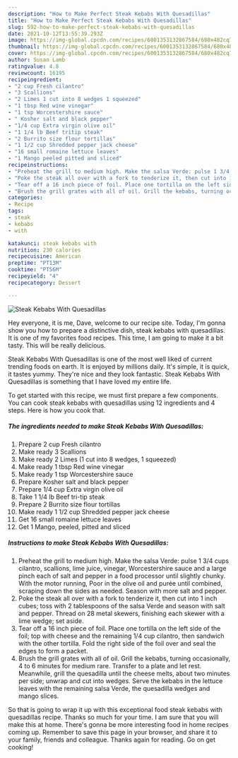```yaml
---
description: "How to Make Perfect Steak Kebabs With Quesadillas"
title: "How to Make Perfect Steak Kebabs With Quesadillas"
slug: 592-how-to-make-perfect-steak-kebabs-with-quesadillas
date: 2021-10-12T13:55:39.293Z
image: https://img-global.cpcdn.com/recipes/6001353132867584/680x482cq70/steak-kebabs-with-quesadillas-recipe-main-photo.jpg
thumbnail: https://img-global.cpcdn.com/recipes/6001353132867584/680x482cq70/steak-kebabs-with-quesadillas-recipe-main-photo.jpg
cover: https://img-global.cpcdn.com/recipes/6001353132867584/680x482cq70/steak-kebabs-with-quesadillas-recipe-main-photo.jpg
author: Susan Lamb
ratingvalue: 4.8
reviewcount: 16195
recipeingredient:
- "2 cup Fresh cilantro"
- "3 Scallions"
- "2 Limes 1 cut into 8 wedges 1 squeezed"
- "1 tbsp Red wine vinegar"
- "1 tsp Worcestershire sauce"
- " Kosher salt and black pepper"
- "1/4 cup Extra virgin olive oil"
- "1 1/4 lb Beef tritip steak"
- "2 Burrito size flour tortillas"
- "1 1/2 cup Shredded pepper jack cheese"
- "16 small romaine lettuce leaves"
- "1 Mango peeled pitted and sliced"
recipeinstructions:
- "Preheat the grill to medium high. Make the salsa Verde: pulse 1 3/4 cups cilantro, scallions, lime juice, vinegar, Worcestershire sauce and a large pinch each of salt and pepper in a food processor until slightly chunky. With the motor running, Poor in the olive oil and purée until combined, scraping down the sides as needed. Season with more salt and pepper."
- "Poke the steak all over with a fork to tenderize it, then cut into 1 inch cubes; toss with 2 tablespoons of the salsa Verde and season with salt and pepper. Thread on 28 metal skewers, finishing each skewer with a lime wedge; set aside."
- "Tear off a 16 inch piece of foil. Place one tortilla on the left side of the foil; top with cheese and the remaining 1/4 cup cilantro, then sandwich with the other tortilla. Fold the right side of the foil over and seal the edges to form a packet."
- "Brush the grill grates with all of oil. Grill the kebabs, turning occasionally, 4 to 6 minutes for medium rare. Transfer to a plate and let rest. Meanwhile, grill the quesadilla until the cheese melts, about two minutes per side; unwrap and cut into wedges. Serve the kebabs in the lettuce leaves with the remaining salsa Verde, the quesadilla wedges and mango slices."
categories:
- Recipe
tags:
- steak
- kebabs
- with

katakunci: steak kebabs with 
nutrition: 230 calories
recipecuisine: American
preptime: "PT13M"
cooktime: "PT56M"
recipeyield: "4"
recipecategory: Dessert

---
```



![Steak Kebabs With Quesadillas](https://img-global.cpcdn.com/recipes/6001353132867584/680x482cq70/steak-kebabs-with-quesadillas-recipe-main-photo.jpg)

Hey everyone, it is me, Dave, welcome to our recipe site. Today, I'm gonna show you how to prepare a distinctive dish, steak kebabs with quesadillas. It is one of my favorites food recipes. This time, I am going to make it a bit tasty. This will be really delicious.



Steak Kebabs With Quesadillas is one of the most well liked of current trending foods on earth. It is enjoyed by millions daily. It's simple, it is quick, it tastes yummy. They're nice and they look fantastic. Steak Kebabs With Quesadillas is something that I have loved my entire life.


To get started with this recipe, we must first prepare a few components. You can cook steak kebabs with quesadillas using 12 ingredients and 4 steps. Here is how you cook that.

<!--inarticleads1-->

##### The ingredients needed to make Steak Kebabs With Quesadillas:

1. Prepare 2 cup Fresh cilantro
1. Make ready 3 Scallions
1. Make ready 2 Limes (1 cut into 8 wedges, 1 squeezed)
1. Make ready 1 tbsp Red wine vinegar
1. Make ready 1 tsp Worcestershire sauce
1. Prepare  Kosher salt and black pepper
1. Prepare 1/4 cup Extra virgin olive oil
1. Take 1 1/4 lb Beef tri-tip steak
1. Prepare 2 Burrito size flour tortillas
1. Make ready 1 1/2 cup Shredded pepper jack cheese
1. Get 16 small romaine lettuce leaves
1. Get 1 Mango, peeled, pitted and sliced




<!--inarticleads2-->

##### Instructions to make Steak Kebabs With Quesadillas:

1. Preheat the grill to medium high. Make the salsa Verde: pulse 1 3/4 cups cilantro, scallions, lime juice, vinegar, Worcestershire sauce and a large pinch each of salt and pepper in a food processor until slightly chunky. With the motor running, Poor in the olive oil and purée until combined, scraping down the sides as needed. Season with more salt and pepper.
1. Poke the steak all over with a fork to tenderize it, then cut into 1 inch cubes; toss with 2 tablespoons of the salsa Verde and season with salt and pepper. Thread on 28 metal skewers, finishing each skewer with a lime wedge; set aside.
1. Tear off a 16 inch piece of foil. Place one tortilla on the left side of the foil; top with cheese and the remaining 1/4 cup cilantro, then sandwich with the other tortilla. Fold the right side of the foil over and seal the edges to form a packet.
1. Brush the grill grates with all of oil. Grill the kebabs, turning occasionally, 4 to 6 minutes for medium rare. Transfer to a plate and let rest. Meanwhile, grill the quesadilla until the cheese melts, about two minutes per side; unwrap and cut into wedges. Serve the kebabs in the lettuce leaves with the remaining salsa Verde, the quesadilla wedges and mango slices.




So that is going to wrap it up with this exceptional food steak kebabs with quesadillas recipe. Thanks so much for your time. I am sure that you will make this at home. There's gonna be more interesting food in home recipes coming up. Remember to save this page in your browser, and share it to your family, friends and colleague. Thanks again for reading. Go on get cooking!
